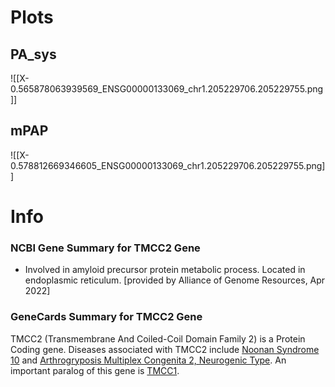 # Plots
## PA_sys
![[X-0.565878063939569_ENSG00000133069_chr1.205229706.205229755.png]]
## mPAP
![[X-0.578812669346605_ENSG00000133069_chr1.205229706.205229755.png]]
# Info
### NCBI Gene Summary for TMCC2 Gene

[](https://www.ncbi.nlm.nih.gov/gene/9911)

- Involved in amyloid precursor protein metabolic process. Located in endoplasmic reticulum. [provided by Alliance of Genome Resources, Apr 2022]
    

### GeneCards Summary for TMCC2 Gene

TMCC2 (Transmembrane And Coiled-Coil Domain Family 2) is a Protein Coding gene. Diseases associated with TMCC2 include [Noonan Syndrome 10](http://www.malacards.org/card/noonan_syndrome_10 "See Noonan Syndrome 10 at MalaCards") and [Arthrogryposis Multiplex Congenita 2, Neurogenic Type](http://www.malacards.org/card/arthrogryposis_multiplex_congenita_2_neurogenic_type "See Arthrogryposis Multiplex Congenita 2, Neurogenic Type at MalaCards"). An important paralog of this gene is [TMCC1](https://www.genecards.org/cgi-bin/carddisp.pl?gene=TMCC1).
